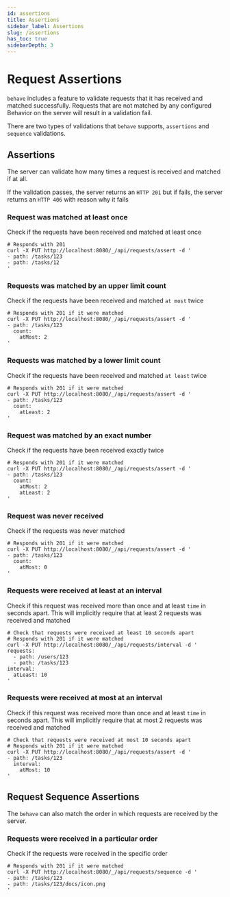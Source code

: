 ```yaml
---
id: assertions
title: Assertions
sidebar_label: Assertions
slug: /assertions
has_toc: true
sidebarDepth: 3
---
```

# Request Assertions

`behave` includes a feature to validate requests that it has received and matched successfully. Requests that are not matched by any configured Behavior on the server will result in a validation fail.

There are two types of validations that `behave` supports, `assertions` and `sequence` validations.

## Assertions

The server can validate how many times a request is received and matched if at all.

If the validation passes, the server returns an `HTTP 201` but if fails, the server returns an `HTTP 406` with reason why it fails

### Request was matched at least once

Check if the requests have been received and matched at least once

```shell
# Responds with 201
curl -X PUT http://localhost:8080/_/api/requests/assert -d '
- path: /tasks/123
- path: /tasks/12
'
```

### Requests was matched by an upper limit count

Check if the requests have been received and matched `at most` twice

```shell
# Responds with 201 if it were matched
curl -X PUT http://localhost:8080/_/api/requests/assert -d '
- path: /tasks/123
  count:
    atMost: 2
'
```

### Requests was matched by a lower limit count

Check if the requests have been received and matched `at least` twice

```shell
# Responds with 201 if it were matched
curl -X PUT http://localhost:8080/_/api/requests/assert -d '
- path: /tasks/123
  count:
    atLeast: 2
'
```

### Request was matched by an exact number

Check if the requests have been received exactly twice

```shell
# Responds with 201 if it were matched
curl -X PUT http://localhost:8080/_/api/requests/assert -d '
- path: /tasks/123
  count:
    atMost: 2
    atLeast: 2
'
```

### Request was never received

Check if the requests was never matched

```shell
# Responds with 201 if it were matched
curl -X PUT http://localhost:8080/_/api/requests/assert -d '
- path: /tasks/123
  count:
    atMost: 0
'
```

### Requests were received at least at an interval

Check if this request was received more than once and at least `time` in seconds apart. This will implicitly require that at least 2 requests was received and matched

```shell
# Check that requests were received at least 10 seconds apart
# Responds with 201 if it were matched
curl -X PUT http://localhost:8080/_/api/requests/interval -d '
requests:
  - path: /users/123
  - path: /tasks/123
interval:
  atLeast: 10
'
```

### Requests were received at most at an interval

Check if this request was received more than once and at least `time` in seconds apart. This will implicitly require that at most 2 requests was received and matched

```shell
# Check that requests were received at most 10 seconds apart
# Responds with 201 if it were matched
curl -X PUT http://localhost:8080/_/api/requests/assert -d '
- path: /tasks/123
  interval:
    atMost: 10
'
```

## Request Sequence Assertions

The `behave` can also match the order in which requests are received by the server.

### Requests were received in a particular order

Check if the requests were received in the specific order

```shell
# Responds with 201 if it were matched
curl -X PUT http://localhost:8080/_/api/requests/sequence -d '
- path: /tasks/123
- path: /tasks/123/docs/icon.png
'
```
